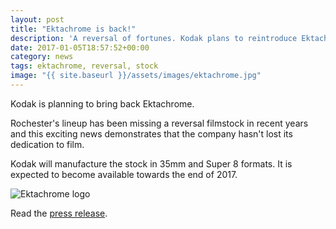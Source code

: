 ```yaml
---
layout: post
title: "Ektachrome is back!"
description: 'A reversal of fortunes. Kodak plans to reintroduce Ektachrome!'
date: 2017-01-05T18:57:52+00:00
category: news
tags: ektachrome, reversal, stock
image: "{{ site.baseurl }}/assets/images/ektachrome.jpg"
---
```


Kodak is planning to bring back Ektachrome.

Rochester's lineup has been missing a reversal filmstock in recent years and this exciting news demonstrates that the company hasn't lost its dedication to film.

Kodak will manufacture the stock in 35mm and Super 8 formats. It is expected to become available towards the end of 2017.

<img src="{{ site.baseurl }}/assets/images/ektachrome.jpg" alt="Ektachrome logo">

Read the <a href="http://www.kodak.com/US/en/corp/Press_center/Kodak_Brings_Back_a_Classic_with_EKTACHROME_Film/default.htm" target="_blank">press release</a>.
